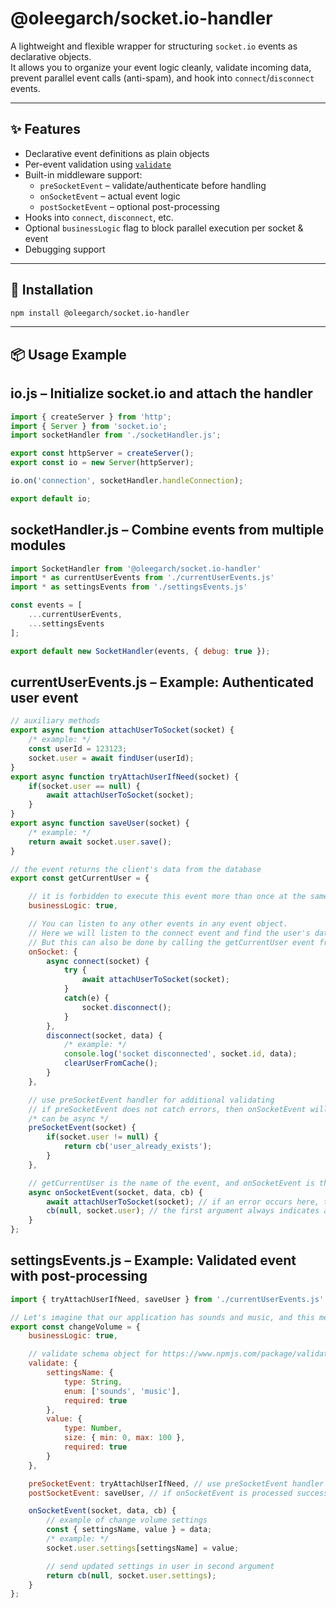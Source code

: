 # @oleegarch/socket.io-handler

A lightweight and flexible wrapper for structuring `socket.io` events as declarative objects.  
It allows you to organize your event logic cleanly, validate incoming data, prevent parallel event calls (anti-spam), and hook into `connect`/`disconnect` events.

---

## ✨ Features

- Declarative event definitions as plain objects
- Per-event validation using [`validate`](https://www.npmjs.com/package/validate)
- Built-in middleware support:
  - `preSocketEvent` – validate/authenticate before handling
  - `onSocketEvent` – actual event logic
  - `postSocketEvent` – optional post-processing
- Hooks into `connect`, `disconnect`, etc.
- Optional `businessLogic` flag to block parallel execution per socket & event
- Debugging support

---

## 🚀 Installation

```bash
npm install @oleegarch/socket.io-handler
```

---

## 📦 Usage Example
## io.js – Initialize socket.io and attach the handler

```js
import { createServer } from 'http';
import { Server } from 'socket.io';
import socketHandler from './socketHandler.js';

export const httpServer = createServer();
export const io = new Server(httpServer);

io.on('connection', socketHandler.handleConnection);

export default io;
```

## socketHandler.js – Combine events from multiple modules

```js
import SocketHandler from '@oleegarch/socket.io-handler'
import * as currentUserEvents from './currentUserEvents.js'
import * as settingsEvents from './settingsEvents.js'

const events = [
    ...currentUserEvents,
    ...settingsEvents
];

export default new SocketHandler(events, { debug: true });
```

## currentUserEvents.js – Example: Authenticated user event

```js
// auxiliary methods
export async function attachUserToSocket(socket) {
    /* example: */
    const userId = 123123;
    socket.user = await findUser(userId);
}
export async function tryAttachUserIfNeed(socket) {
    if(socket.user == null) {
        await attachUserToSocket(socket);
    }
}
export async function saveUser(socket) {
    /* example: */
    return await socket.user.save();
}

// the event returns the client's data from the database 
export const getCurrentUser = {

    // it is forbidden to execute this event more than once at the same time.
    businessLogic: true,

    // You can listen to any other events in any event object.
    // Here we will listen to the connect event and find the user's data automatically.
    // But this can also be done by calling the getCurrentUser event from the client and handle it in onSocketEvent handler
    onSocket: {
        async connect(socket) {
            try {
                await attachUserToSocket(socket);
            }
            catch(e) {
                socket.disconnect();
            }
        },
        disconnect(socket, data) {
            /* example: */
            console.log('socket disconnected', socket.id, data);
            clearUserFromCache();
        }
    },

    // use preSocketEvent handler for additional validating
    // if preSocketEvent does not catch errors, then onSocketEvent will be called below
    /* can be async */
    preSocketEvent(socket) {
        if(socket.user != null) {
            return cb('user_already_exists');
        }
    },

    // getCurrentUser is the name of the event, and onSocketEvent is the handler of this event.
    async onSocketEvent(socket, data, cb) {
        await attachUserToSocket(socket); // if an error occurs here, the client will receive a 'server_error' string, and the error will be in the console.
        cb(null, socket.user); // the first argument always indicates an error.
    }
};
```

## settingsEvents.js – Example: Validated event with post-processing

```js
import { tryAttachUserIfNeed, saveUser } from './currentUserEvents.js'

// Let's imagine that our application has sounds and music, and this method will change the volume.
export const changeVolume = {
    businessLogic: true,

    // validate schema object for https://www.npmjs.com/package/validate
    validate: {
        settingsName: {
            type: String,
            enum: ['sounds', 'music'],
            required: true
        },
        value: {
            type: Number,
            size: { min: 0, max: 100 },
            required: true
        }
    },

    preSocketEvent: tryAttachUserIfNeed, // use preSocketEvent handler for additional validating
    postSocketEvent: saveUser, // if onSocketEvent is processed successfully and cb is called without error, then if there is an error in postSocketEvent, the error will be sent to the client, not the result.

    onSocketEvent(socket, data, cb) {
        // example of change volume settings
        const { settingsName, value } = data;
        /* example: */
        socket.user.settings[settingsName] = value;

        // send updated settings in user in second argument
        return cb(null, socket.user.settings);
    }
};
```